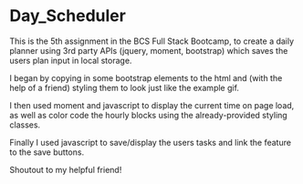 # Day_Scheduler
This is the 5th assignment in the BCS Full Stack Bootcamp, to create a daily planner using 3rd party APIs (jquery, moment, bootstrap) which saves the users plan input in local storage.

I began by copying in some bootstrap elements to the html and (with the help of a friend) styling them to look just like the example gif. 

I then used moment and javascript to display the current time on page load, as well as color code the hourly blocks using the already-provided styling classes. 

Finally I used javascript to save/display the users tasks and link the feature to the save buttons. 

Shoutout to my helpful friend!
